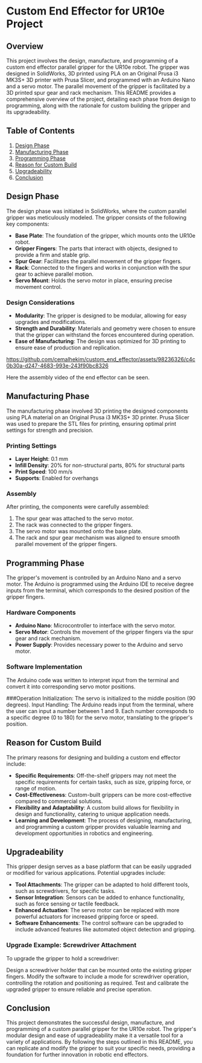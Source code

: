 # Custom End Effector for UR10e Project

## Overview
This project involves the design, manufacture, and programming of a custom end effector parallel gripper for the UR10e robot. The gripper was designed in SolidWorks, 3D printed using PLA on an Original Prusa i3 MK3S+ 3D printer with Prusa Slicer, and programmed with an Arduino Nano and a servo motor. The parallel movement of the gripper is facilitated by a 3D printed spur gear and rack mechanism. This README provides a comprehensive overview of the project, detailing each phase from design to programming, along with the rationale for custom building the gripper and its upgradeability.

## Table of Contents
1. [Design Phase](#design-phase)
2. [Manufacturing Phase](#manufacturing-phase)
3. [Programming Phase](#programming-phase)
4. [Reason for Custom Build](#reason-for-custom-build)
5. [Upgradeability](#upgradeability)
6. [Conclusion](#conclusion)

## Design Phase
The design phase was initiated in SolidWorks, where the custom parallel gripper was meticulously modeled. The gripper consists of the following key components:

- **Base Plate**: The foundation of the gripper, which mounts onto the UR10e robot.
- **Gripper Fingers**: The parts that interact with objects, designed to provide a firm and stable grip.
- **Spur Gear**: Facilitates the parallel movement of the gripper fingers.
- **Rack**: Connected to the fingers and works in conjunction with the spur gear to achieve parallel motion.
- **Servo Mount**: Holds the servo motor in place, ensuring precise movement control.

### Design Considerations
- **Modularity**: The gripper is designed to be modular, allowing for easy upgrades and modifications.
- **Strength and Durability**: Materials and geometry were chosen to ensure that the gripper can withstand the forces encountered during operation.
- **Ease of Manufacturing**: The design was optimized for 3D printing to ensure ease of production and replication.

https://github.com/cemalhekim/custom_end_effector/assets/98236326/c4c0b30a-d247-4683-993e-243f90bc8326

Here the assembly video of the end effector can be seen.

## Manufacturing Phase
The manufacturing phase involved 3D printing the designed components using PLA material on an Original Prusa i3 MK3S+ 3D printer. Prusa Slicer was used to prepare the STL files for printing, ensuring optimal print settings for strength and precision.

### Printing Settings
- **Layer Height**: 0.1 mm
- **Infill Density**: 20% for non-structural parts, 80% for structural parts
- **Print Speed**: 100 mm/s
- **Supports**: Enabled for overhangs

### Assembly
After printing, the components were carefully assembled:
1. The spur gear was attached to the servo motor.
2. The rack was connected to the gripper fingers.
3. The servo motor was mounted onto the base plate.
4. The rack and spur gear mechanism was aligned to ensure smooth parallel movement of the gripper fingers.

## Programming Phase
The gripper's movement is controlled by an Arduino Nano and a servo motor. The Arduino is programmed using the Arduino IDE to receive degree inputs from the terminal, which corresponds to the desired position of the gripper fingers.

### Hardware Components
- **Arduino Nano**: Microcontroller to interface with the servo motor.
- **Servo Motor**: Controls the movement of the gripper fingers via the spur gear and rack mechanism.
- **Power Supply**: Provides necessary power to the Arduino and servo motor.

### Software Implementation
The Arduino code was written to interpret input from the terminal and convert it into corresponding servo motor positions.

###Operation
Initialization: The servo is initialized to the middle position (90 degrees).
Input Handling: The Arduino reads input from the terminal, where the user can input a number between 1 and 9. Each number corresponds to a specific degree (0 to 180) for the servo motor, translating to the gripper's position.

## Reason for Custom Build
The primary reasons for designing and building a custom end effector include:

- **Specific Requirements**: Off-the-shelf grippers may not meet the specific requirements for certain tasks, such as size, gripping force, or range of motion.
- **Cost-Effectiveness**: Custom-built grippers can be more cost-effective compared to commercial solutions.
- **Flexibility and Adaptability**: A custom build allows for flexibility in design and functionality, catering to unique application needs.
- **Learning and Development**: The process of designing, manufacturing, and programming a custom gripper provides valuable learning and development opportunities in robotics and engineering.

## Upgradeability
This gripper design serves as a base platform that can be easily upgraded or modified for various applications. Potential upgrades include:

- **Tool Attachments**: The gripper can be adapted to hold different tools, such as screwdrivers, for specific tasks.
- **Sensor Integration**: Sensors can be added to enhance functionality, such as force sensing or tactile feedback.
- **Enhanced Actuation**: The servo motor can be replaced with more powerful actuators for increased gripping force or speed.
- **Software Enhancements**: The control software can be upgraded to include advanced features like automated object detection and gripping.

### Upgrade Example: Screwdriver Attachment
To upgrade the gripper to hold a screwdriver:

Design a screwdriver holder that can be mounted onto the existing gripper fingers.
Modify the software to include a mode for screwdriver operation, controlling the rotation and positioning as required.
Test and calibrate the upgraded gripper to ensure reliable and precise operation.

## Conclusion
This project demonstrates the successful design, manufacture, and programming of a custom parallel gripper for the UR10e robot. The gripper's modular design and ease of upgradeability make it a versatile tool for a variety of applications. By following the steps outlined in this README, you can replicate and modify the gripper to suit your specific needs, providing a foundation for further innovation in robotic end effectors.

